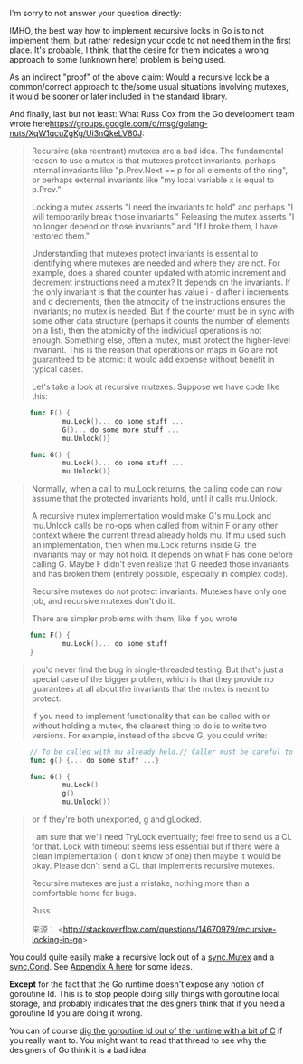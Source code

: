 I'm sorry to not answer your question directly:

IMHO, the best way how to implement recursive locks in Go is to not implement them, but rather redesign your code to not need them in the first place. It's probable, I think, that the desire for them indicates a wrong approach to some (unknown here) problem is being used.

As an indirect "proof" of the above claim: Would a recursive lock be a common/correct approach to the/some usual situations involving mutexes, it would be sooner or later included in the standard library.

And finally, last but not least: What Russ Cox from the Go development team wrote here<https://groups.google.com/d/msg/golang-nuts/XqW1qcuZgKg/Ui3nQkeLV80J>:

> Recursive (aka reentrant) mutexes are a bad idea. The fundamental reason to use a mutex is that mutexes protect invariants, perhaps internal invariants like "p.Prev.Next == p for all elements of the ring", or perhaps external invariants like "my local variable x is equal to p.Prev."
>
> Locking a mutex asserts "I need the invariants to hold" and perhaps "I will temporarily break those invariants." Releasing the mutex asserts "I no longer depend on those invariants" and "If I broke them, I have restored them."
>
> Understanding that mutexes protect invariants is essential to identifying where mutexes are needed and where they are not. For example, does a shared counter updated with atomic increment and decrement instructions need a mutex? It depends on the invariants. If the only invariant is that the counter has value i - d after i increments and d decrements, then the atmocity of the instructions ensures the invariants; no mutex is needed. But if the counter must be in sync with some other data structure (perhaps it counts the number of elements on a list), then the atomicity of the individual operations is not enough. Something else, often a mutex, must protect the higher-level invariant. This is the reason that operations on maps in Go are not guaranteed to be atomic: it would add expense without benefit in typical cases.
>
> Let's take a look at recursive mutexes. Suppose we have code like this:

```Go
     func F() {
             mu.Lock()... do some stuff ...
             G()... do some more stuff ...
             mu.Unlock()}

     func G() {
             mu.Lock()... do some stuff ...
             mu.Unlock()}
```

> Normally, when a call to mu.Lock returns, the calling code can now assume that the protected invariants hold, until it calls mu.Unlock.
>
> A recursive mutex implementation would make G's mu.Lock and mu.Unlock calls be no-ops when called from within F or any other context where the current thread already holds mu. If mu used such an implementation, then when mu.Lock returns inside G, the invariants may or may not hold. It depends on what F has done before calling G. Maybe F didn't even realize that G needed those invariants and has broken them (entirely possible, especially in complex code).
>
> Recursive mutexes do not protect invariants. Mutexes have only one job, and recursive mutexes don't do it.
>
> There are simpler problems with them, like if you wrote

```Go
     func F() {
             mu.Lock()... do some stuff
     }
```

> you'd never find the bug in single-threaded testing. But that's just a special case of the bigger problem, which is that they provide no guarantees at all about the invariants that the mutex is meant to protect.
>
> If you need to implement functionality that can be called with or without holding a mutex, the clearest thing to do is to write two versions. For example, instead of the above G, you could write:

```Go
     // To be called with mu already held.// Caller must be careful to ensure that ...
     func g() {... do some stuff ...}

     func G() {
             mu.Lock()
             g()
             mu.Unlock()}
```

> or if they're both unexported, g and gLocked.
>
> I am sure that we'll need TryLock eventually; feel free to send us a CL for that. Lock with timeout seems less essential but if there were a clean implementation (I don't know of one) then maybe it would be okay. Please don't send a CL that implements recursive mutexes.
>
> Recursive mutexes are just a mistake, nothing more than a comfortable home for bugs.
>
> Russ
>
> 
>
> 来源： <<http://stackoverflow.com/questions/14670979/recursive-locking-in-go>>
>
>  

You could quite easily make a recursive lock out of a [sync.Mutex](http://golang.org/pkg/sync/#Mutex) and a [sync.Cond](http://golang.org/pkg/sync/#Cond). See [Appendix A here](http://www.hdfgroup.org/HDF5/doc/TechNotes/ThreadSafeLibrary.html) for some ideas.

**Except** for the fact that the Go runtime doesn't expose any notion of goroutine Id. This is to stop people doing silly things with goroutine local storage, and probably indicates that the designers think that if you need a goroutine Id you are doing it wrong.

You can of course [dig the goroutine Id out of the runtime with a bit of C](https://groups.google.com/d/msg/golang-nuts/Nt0hVV_nqHE/9Qj8zRlZWZ4J) if you really want to. You might want to read that thread to see why the designers of Go think it is a bad idea.